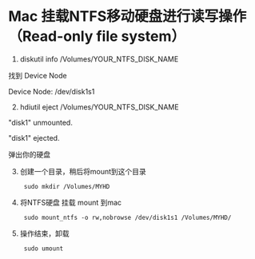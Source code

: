 Mac 挂载NTFS移动硬盘进行读写操作 （Read-only file system）
=========================================================

1. diskutil info /Volumes/YOUR\_NTFS\_DISK\_NAME 

  找到 Device Node
  
  Device Node:              /dev/disk1s1

2. hdiutil eject /Volumes/YOUR\_NTFS\_DISK\_NAME

  "disk1" unmounted.
  
  "disk1" ejected.
  
  弹出你的硬盘

3. 创建一个目录，稍后将mount到这个目录 

	    sudo mkdir /Volumes/MYHD

4. 将NTFS硬盘 挂载 mount 到mac

		sudo mount_ntfs -o rw,nobrowse /dev/disk1s1 /Volumes/MYHD/

5. 操作结束，卸载

		sudo umount
